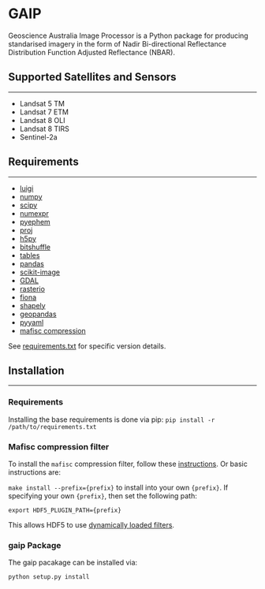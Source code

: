 # GAIP

Geoscience Australia Image Processor is a Python package for producing standarised imagery in the form of
Nadir Bi-directional Reflectance Distribution Function Adjusted Reflectance (NBAR).

## Supported Satellites and Sensors
-----------------------------------
* Landsat 5 TM
* Landsat 7 ETM
* Landsat 8 OLI
* Landsat 8 TIRS
* Sentinel-2a

## Requirements
---------------
* [luigi](https://github.com/spotify/luigi)
* [numpy](https://github.com/numpy/numpy)
* [scipy](https://github.com/scipy/scipy)
* [numexpr](https://github.com/pydata/numexpr)
* [pyephem](http://rhodesmill.org/pyephem/)
* [proj](https://github.com/OSGeo/proj.4)
* [h5py](https://github.com/h5py/h5py)
* [bitshuffle](https://github.com/kiyo-masui/bitshuffle)
* [tables](https://github.com/PyTables/PyTables)
* [pandas](https://github.com/pandas-dev/pandas)
* [scikit-image](https://github.com/scikit-image/scikit-image)
* [GDAL](https://github.com/OSGeo/gdal)
* [rasterio](https://github.com/mapbox/rasterio)
* [fiona](https://github.com/Toblerity/Fiona)
* [shapely](https://github.com/Toblerity/Shapely)
* [geopandas](https://github.com/geopandas/geopandas)
* [pyyaml](https://github.com/yaml/pyyaml)
* [mafisc compression](https://wr.informatik.uni-hamburg.de/research/projects/icomex/mafisc)

See [requirements.txt](requirements.txt) for specific version details.

## Installation
---------------

### Requirements
Installing the base requirements is done via pip:
`pip install -r /path/to/requirements.txt`

### Mafisc compression filter
To install the `mafisc` compression filter, follow these [instructions](https://wr.informatik.uni-hamburg.de/research/projects/icomex/mafisc).
Or basic instructions are:

`make install --prefix={prefix}` to install into your own `{prefix}`.
If specifying your own `{prefix}`, then set the following path:

`export HDF5_PLUGIN_PATH={prefix}`

This allows HDF5 to use [dynamically loaded filters](https://support.hdfgroup.org/HDF5/doc/Advanced/DynamicallyLoadedFilters/HDF5DynamicallyLoadedFilters.pdf).

### gaip Package
The gaip pacakage can be installed via:

`python setup.py install`
